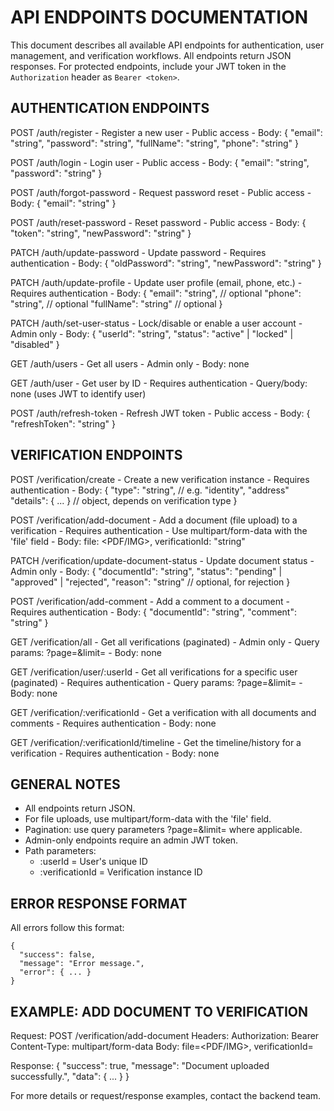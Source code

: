 API ENDPOINTS DOCUMENTATION
===========================

This document describes all available API endpoints for authentication, user management, and verification workflows. All endpoints return JSON responses. For protected endpoints, include your JWT token in the `Authorization` header as `Bearer <token>`.

AUTHENTICATION ENDPOINTS
------------------------

POST   /auth/register
    - Register a new user
    - Public access
    - Body:
        {
          "email": "string",
          "password": "string",
          "fullName": "string",
          "phone": "string"
        }

POST   /auth/login
    - Login user
    - Public access
    - Body:
        {
          "email": "string",
          "password": "string"
        }

POST   /auth/forgot-password
    - Request password reset
    - Public access
    - Body:
        {
          "email": "string"
        }

POST   /auth/reset-password
    - Reset password
    - Public access
    - Body:
        {
          "token": "string",
          "newPassword": "string"
        }

PATCH  /auth/update-password
    - Update password
    - Requires authentication
    - Body:
        {
          "oldPassword": "string",
          "newPassword": "string"
        }

PATCH  /auth/update-profile
    - Update user profile (email, phone, etc.)
    - Requires authentication
    - Body:
        {
          "email": "string",      // optional
          "phone": "string",      // optional
          "fullName": "string"    // optional
        }

PATCH  /auth/set-user-status
    - Lock/disable or enable a user account
    - Admin only
    - Body:
        {
          "userId": "string",
          "status": "active" | "locked" | "disabled"
        }

GET    /auth/users
    - Get all users
    - Admin only
    - Body: none

GET    /auth/user
    - Get user by ID
    - Requires authentication
    - Query/body: none (uses JWT to identify user)

POST   /auth/refresh-token
    - Refresh JWT token
    - Public access
    - Body:
        {
          "refreshToken": "string"
        }

VERIFICATION ENDPOINTS
----------------------

POST   /verification/create
    - Create a new verification instance
    - Requires authentication
    - Body:
        {
          "type": "string", // e.g. "identity", "address"
          "details": { ... } // object, depends on verification type
        }

POST   /verification/add-document
    - Add a document (file upload) to a verification
    - Requires authentication
    - Use multipart/form-data with the 'file' field
    - Body:
        file: <PDF/IMG>,
        verificationId: "string"

PATCH  /verification/update-document-status
    - Update document status
    - Admin only
    - Body:
        {
          "documentId": "string",
          "status": "pending" | "approved" | "rejected",
          "reason": "string" // optional, for rejection
        }

POST   /verification/add-comment
    - Add a comment to a document
    - Requires authentication
    - Body:
        {
          "documentId": "string",
          "comment": "string"
        }

GET    /verification/all
    - Get all verifications (paginated)
    - Admin only
    - Query params: ?page=<number>&limit=<number>
    - Body: none

GET    /verification/user/:userId
    - Get all verifications for a specific user (paginated)
    - Requires authentication
    - Query params: ?page=<number>&limit=<number>
    - Body: none

GET    /verification/:verificationId
    - Get a verification with all documents and comments
    - Requires authentication
    - Body: none

GET    /verification/:verificationId/timeline
    - Get the timeline/history for a verification
    - Requires authentication
    - Body: none

GENERAL NOTES
-------------
- All endpoints return JSON.
- For file uploads, use multipart/form-data with the 'file' field.
- Pagination: use query parameters ?page=<number>&limit=<number> where applicable.
- Admin-only endpoints require an admin JWT token.
- Path parameters:
    - :userId = User's unique ID
    - :verificationId = Verification instance ID

ERROR RESPONSE FORMAT
---------------------
All errors follow this format:

    {
      "success": false,
      "message": "Error message.",
      "error": { ... }
    }

EXAMPLE: ADD DOCUMENT TO VERIFICATION
-------------------------------------
Request:
    POST /verification/add-document
    Headers: Authorization: Bearer <token>
    Content-Type: multipart/form-data
    Body: file=<PDF/IMG>, verificationId=<id>

Response:
    {
      "success": true,
      "message": "Document uploaded successfully.",
      "data": { ... }
    }

For more details or request/response examples, contact the backend team.

